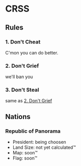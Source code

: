 # CRSS

## Rules

### 1. Don't Cheat

C'mon you can do better.

### 2. Don't Grief

we'll ban you

### 3. Don't Steal

same as [2. Don't Grief](#2-don-t-grief)

## Nations

### Republic of Panorama

- President: being choosen
- Land Size: not yet calculated™
- Map: soon™
- Flag: soon™